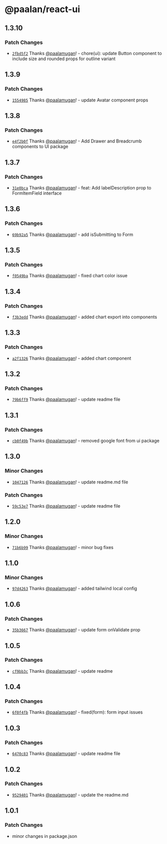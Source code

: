 # @paalan/react-ui

## 1.3.10

### Patch Changes

- [`2fbd5f2`](https://github.com/paalamugan/paalan-react-shadcn-ui/commit/2fbd5f2e52dc2ab629896547a9be26b6c553885c) Thanks [@paalamugan](https://github.com/paalamugan)! - chore(ui): update Button component to include size and rounded props for outline variant

## 1.3.9

### Patch Changes

- [`1554985`](https://github.com/paalamugan/paalan-react-shadcn-ui/commit/1554985a722aec6ed7160cb342b3b8040f9715d4) Thanks [@paalamugan](https://github.com/paalamugan)! - update Avatar component props

## 1.3.8

### Patch Changes

- [`e4f2b0f`](https://github.com/paalamugan/paalan-react-shadcn-ui/commit/e4f2b0fbf06b8cdb7705ec4388b9a2ea037ddecb) Thanks [@paalamugan](https://github.com/paalamugan)! - Add Drawer and Breadcrumb components to UI package

## 1.3.7

### Patch Changes

- [`31e0bca`](https://github.com/paalamugan/paalan-react-shadcn-ui/commit/31e0bca23d741da94a0f5db89dea636240bb82f2) Thanks [@paalamugan](https://github.com/paalamugan)! - feat: Add labelDescription prop to FormItemField interface

## 1.3.6

### Patch Changes

- [`69b92a5`](https://github.com/paalamugan/paalan-react-shadcn-ui/commit/69b92a5793aa42cbb2db895e9f7c02b2164243ae) Thanks [@paalamugan](https://github.com/paalamugan)! - add isSubmitting to Form

## 1.3.5

### Patch Changes

- [`f0549ba`](https://github.com/paalamugan/paalan-react-shadcn-ui/commit/f0549baeae1f2c4173f39261ca485d9813c596b6) Thanks [@paalamugan](https://github.com/paalamugan)! - fixed chart color issue

## 1.3.4

### Patch Changes

- [`f3b3edd`](https://github.com/paalamugan/paalan-react-shadcn-ui/commit/f3b3edd5847f4c0f91e1dd635c535b850c5d1925) Thanks [@paalamugan](https://github.com/paalamugan)! - added chart export into components

## 1.3.3

### Patch Changes

- [`a2f1326`](https://github.com/paalamugan/paalan-react-shadcn-ui/commit/a2f13260330e1783f4929abdd56872e17c99d3e6) Thanks [@paalamugan](https://github.com/paalamugan)! - added chart component

## 1.3.2

### Patch Changes

- [`79b6ff9`](https://github.com/paalamugan/paalan-react-shadcn-ui/commit/79b6ff97bc809f56a7580d3092496803e728439b) Thanks [@paalamugan](https://github.com/paalamugan)! - update readme file

## 1.3.1

### Patch Changes

- [`cb0f49b`](https://github.com/paalamugan/paalan-react-shadcn-ui/commit/cb0f49b6e182fc55b4e3c41eb7c3bca506168b14) Thanks [@paalamugan](https://github.com/paalamugan)! - removed google font from ui package

## 1.3.0

### Minor Changes

- [`1047126`](https://github.com/paalamugan/paalan-react-shadcn-ui/commit/1047126c52e0abad7e98cfce02d67499cc8a3ad2) Thanks [@paalamugan](https://github.com/paalamugan)! - update readme.md file

### Patch Changes

- [`59c53e7`](https://github.com/paalamugan/paalan-react-shadcn-ui/commit/59c53e7d0e21cd189469fd8255e4b045a941c1f3) Thanks [@paalamugan](https://github.com/paalamugan)! - update readme file

## 1.2.0

### Minor Changes

- [`71b6b99`](https://github.com/paalamugan/paalan-react-shadcn-ui/commit/71b6b9913a21c6fa341c71a663fbc3f7e907d8e8) Thanks [@paalamugan](https://github.com/paalamugan)! - minor bug fixes

## 1.1.0

### Minor Changes

- [`97d4263`](https://github.com/paalamugan/paalan-react-shadcn-ui/commit/97d4263dbe7ad32058ed56d2d3bd97af28dbe4b0) Thanks [@paalamugan](https://github.com/paalamugan)! - added tailwind local config

## 1.0.6

### Patch Changes

- [`35b3667`](https://github.com/paalamugan/paalan-react-shadcn-ui/commit/35b3667e42963a90a6cc16bd297cfbc261e380ee) Thanks [@paalamugan](https://github.com/paalamugan)! - update form onValidate prop

## 1.0.5

### Patch Changes

- [`cf9bb3c`](https://github.com/paalamugan/paalan-react-shadcn-ui/commit/cf9bb3c4e07a69a26c95b66b8d23d4be8f24fe43) Thanks [@paalamugan](https://github.com/paalamugan)! - update readme

## 1.0.4

### Patch Changes

- [`6f0f4fb`](https://github.com/paalamugan/paalan-react-shadcn-ui/commit/6f0f4fb8fee26a7a557e0798e6ba033d122a8c34) Thanks [@paalamugan](https://github.com/paalamugan)! - fixed(form): form input issues

## 1.0.3

### Patch Changes

- [`6470c83`](https://github.com/paalamugan/paalan-react-shadcn-ui/commit/6470c83403d09305699d76a98d591bb3a334151e) Thanks [@paalamugan](https://github.com/paalamugan)! - update readme file

## 1.0.2

### Patch Changes

- [`9529401`](https://github.com/paalamugan/paalan-react-shadcn-ui/commit/9529401cbdb0120f5379050d4085b3ae6438d98c) Thanks [@paalamugan](https://github.com/paalamugan)! - update the readme.md

## 1.0.1

### Patch Changes

- minor changes in package.json
